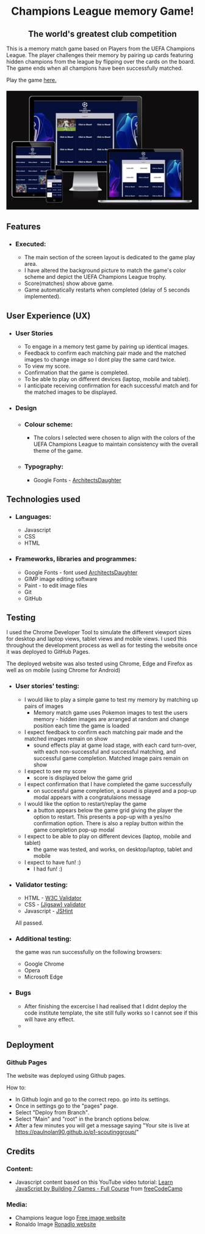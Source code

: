 <h1 align="center">Champions League memory Game!</h1>
<h2 align="center">The world's greatest club competition</h2>

This is a memory match game based on Players from the UEFA Champions League. The player challenges their memory by pairing up cards featuring hidden champions from the league by flipping over the cards on the board. The game ends when all champions have been successfully matched.

Play the game [here.](https://8000-paulnolan90-p2footballm-1xm5pzsmyop.ws-eu85.gitpod.io/)

<h4 align="center"><img src="./assets/images/bigImage.png" alt="site image"></h4>

## Features

- ### Executed:
    - The main section of the screen layout is dedicated to the game play area.
    - I have altered the background picture to match the game's color scheme and depict the UEFA Champions League trophy.
    - Score(matches) show above game.
    - Game automatically restarts when completed (delay of 5 seconds implemented).


## User Experience (UX) 
- ### User Stories
    - To engage in a memory test game by pairing up identical images.
    - Feedback to confirm each matching pair made and the matched images to change image so I dont play the same card twice.
    - To view my score. 
    - Confirmation that the game is completed.
    - To be able to play on different devices (laptop, mobile and tablet).
    - I anticipate receiving confirmation for each successful match and for the matched images to be displayed.

- ### Design
    - ### Colour scheme:
        - The colors I selected were chosen to align with the colors of the UEFA Champions League to maintain consistency with the overall theme of the game.
    - ### Typography:
        - Google Fonts - [ArchitectsDaughter](https://bit.ly/3EwQP1N)

## Technologies used

- ### Languages:
    - Javascript
    - CSS 
    - HTML

- ### Frameworks, libraries and programmes:
    - Google Fonts - font used [ArchitectsDaughter](https://bit.ly/3EwQP1N)
    - GIMP image editing software
    - Paint -  to edit image files
    - Git
    - GitHub
## Testing

I used the Chrome Developer Tool to simulate the different viewport sizes for desktop and laptop views, tablet views and mobile views. I used this throughout the development process as well as for testing the website once it was deployed to GitHub Pages.

The deployed website was also tested using Chrome, Edge and Firefox as well as on mobile (using Chrome for Android)

- ### User stories' testing:
    - I would like to play a simple game to test my memory by matching up pairs of images
        - Memory match game uses Pokemon images to test the users memory - hidden images are arranged at random and change position each time the game is loaded
    - I expect feedback to confirm each matching pair made and the matched images remain on show
        - sound effects play at game load stage, with each card turn-over, with each non-successful and successful matching, and successful game completion. Matched image pairs remain on show
    - I expect to see my score
        - score is displayed below the game grid
    - I expect confirmation that I have completed the game successfully
        - on successful game completion, a sound is played and a pop-up modal appears with a congratulaions message
    - I would like the option to restart/replay the game 
        - a button appears below the game grid giving the player the option to restart. This presents a pop-up with a yes/no confirmation option. There is also a replay button within the game completion pop-up modal
    - I expect to be able to play on different devices (laptop, mobile and tablet)
        - the game was tested, and works, on desktop/laptop, tablet and mobile
    - I expect to have fun! :)
        - I had fun! :)

- ### Validator testing:
    - HTML - [W3C Validator](https://bit.ly/31qLrPD) 
    - CSS - [(Jigsaw) validator](https://bit.ly/3F29Zg1) 
    - Javascript - [JSHint](https://jshint.com/) 
    
    All passed.

- ### Additional testing:
    the game was run successfully on the following browsers:

    - Google Chrome
    - Opera
    - Microsoft Edge

    
    

- ### Bugs
    - After finishing the excercise I had realised that I didnt deploy the code institute template, the site still fully works so I cannot see if this will have any effect.
    - 

## Deployment
### Github Pages
The website was deployed using Github pages.

How to: 

  - In Github login and go to the correct repo. go into its settings.
  - Once in settings go to the "pages" page.
  - Select "Deploy from Branch".
  - Select "Main" and "root" in the branch options below.
  - After a few minutes you will get a message saying "Your site is live at https://paulnolan90.github.io/p1-scoutinggroup/"



## Credits

### Content:
- Javascript content based on this YouTube video tutorial: [Learn JavaScript by Building 7 Games - Full Course](https://bit.ly/3D45TUl) 
from [freeCodeCamp](https://bit.ly/3bZtVE8) 
 
### Media:
- Champions league logo [Free image website](https://freebiesupply.com/logos/uefa-champions-league-logo/)
- Ronaldo Image [Ronadlo website](https://www.liveabout.com/cristiano-ronaldo-3557502)

    